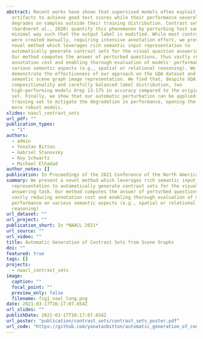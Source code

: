 ```yaml
---
abstract: Recent works have shown that supervised models often exploit data
  artifacts to achieve good test scores while their performance severely
  degrades on samples outside their training distribution. Contrast sets
  (Gardneret al., 2020) quantify this phenomenon by perturbing test samples in a
  minimal way such that the output label is modified. While most contrast sets
  were created manually, requiring intensive annotation effort, we present a
  novel method which leverages rich semantic input representation to
  automatically generate contrast sets for the visual question answering task.
  Our method computes the answer of perturbed questions, thus vastly reducing
  annotation cost and enabling thorough evaluation of models' performance on
  various semantic aspects (e.g., spatial or relational reasoning). We
  demonstrate the effectiveness of our approach on the GQA dataset and its
  semantic scene graph image representation. We find that, despite GQA's
  compositionality and carefully balanced label distribution, two
  high-performing models drop 13-17% in accuracy compared to the original test
  set. Finally, we show that our automatic perturbation can be applied to the
  training set to mitigate the degradation in performance, opening the door to
  more robust models.
slides: naacl_contrast_sets
url_pdf: ""
publication_types:
  - "1"
authors:
  - admin
  - Yonatan Bitton
  - Gabriel Stanovsky
  - Roy Schwartz
  - Michael Elhadad
author_notes: []
publication: In Proceedings of the 2021 Conference of the North American Chapter of the Association for Computational Linguistics (NAACL 2021)
summary: We present a novel method which leverages rich semantic input
  representation to automatically generate contrast sets for the visual question
  answering task. Our method computes the answer of perturbed questions, thus
  vastly reducing annotation cost and enabling thorough evaluation of models'
  performance on various semantic aspects (e.g., spatial or relational
  reasoning)
url_dataset: ""
url_project: ""
publication_short: In *NAACL 2021*
url_source: ""
url_video: ""
title: Automatic Generation of Contrast Sets from Scene Graphs
doi: ""
featured: true
tags: []
projects:
  - naacl_contrast_sets
image:
  caption: ""
  focal_point: ""
  preview_only: false
  filename: fig1_naal_long.png
date: 2021-03-17T16:17:07.654Z
url_slides: ""
publishDate: 2021-03-17T16:17:07.654Z
url_poster: "publication/contrast_sets/contrast_sets_poster.pdf"
url_code: "https://github.com/yonatanbitton/automatic_generation_of_contrast_sets_from_scene_graphs"
---
```

